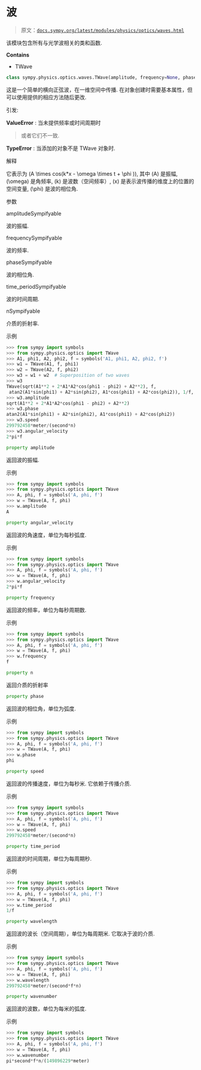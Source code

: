 # 波

> 原文：[`docs.sympy.org/latest/modules/physics/optics/waves.html`](https://docs.sympy.org/latest/modules/physics/optics/waves.html)

该模块包含所有与光学波相关的类和函数.

**Contains**

+   TWave

```py
class sympy.physics.optics.waves.TWave(amplitude, frequency=None, phase=0, time_period=None, n=n)
```

这是一个简单的横向正弦波，在一维空间中传播. 在对象创建时需要基本属性，但可以使用提供的相应方法随后更改.

引发:

**ValueError** : 当未提供频率或时间周期时

> 或者它们不一致.

**TypeError** : 当添加的对象不是 TWave 对象时.

解释

它表示为 \(A \times cos(k*x - \omega \times t + \phi )\), 其中 \(A\) 是振幅, \(\omega\) 是角频率, \(k\) 是波数（空间频率）, \(x\) 是表示波传播的维度上的位置的空间变量, \(\phi\) 是波的相位角.

参数

amplitudeSympifyable

波的振幅.

frequencySympifyable

波的频率.

phaseSympifyable

波的相位角.

time_periodSympifyable

波的时间周期.

nSympifyable

介质的折射率.

示例

```py
>>> from sympy import symbols
>>> from sympy.physics.optics import TWave
>>> A1, phi1, A2, phi2, f = symbols('A1, phi1, A2, phi2, f')
>>> w1 = TWave(A1, f, phi1)
>>> w2 = TWave(A2, f, phi2)
>>> w3 = w1 + w2  # Superposition of two waves
>>> w3
TWave(sqrt(A1**2 + 2*A1*A2*cos(phi1 - phi2) + A2**2), f,
 atan2(A1*sin(phi1) + A2*sin(phi2), A1*cos(phi1) + A2*cos(phi2)), 1/f, n)
>>> w3.amplitude
sqrt(A1**2 + 2*A1*A2*cos(phi1 - phi2) + A2**2)
>>> w3.phase
atan2(A1*sin(phi1) + A2*sin(phi2), A1*cos(phi1) + A2*cos(phi2))
>>> w3.speed
299792458*meter/(second*n)
>>> w3.angular_velocity
2*pi*f 
```

```py
property amplitude
```

返回波的振幅.

示例

```py
>>> from sympy import symbols
>>> from sympy.physics.optics import TWave
>>> A, phi, f = symbols('A, phi, f')
>>> w = TWave(A, f, phi)
>>> w.amplitude
A 
```

```py
property angular_velocity
```

返回波的角速度，单位为每秒弧度.

示例

```py
>>> from sympy import symbols
>>> from sympy.physics.optics import TWave
>>> A, phi, f = symbols('A, phi, f')
>>> w = TWave(A, f, phi)
>>> w.angular_velocity
2*pi*f 
```

```py
property frequency
```

返回波的频率，单位为每秒周期数.

示例

```py
>>> from sympy import symbols
>>> from sympy.physics.optics import TWave
>>> A, phi, f = symbols('A, phi, f')
>>> w = TWave(A, f, phi)
>>> w.frequency
f 
```

```py
property n
```

返回介质的折射率

```py
property phase
```

返回波的相位角，单位为弧度.

示例

```py
>>> from sympy import symbols
>>> from sympy.physics.optics import TWave
>>> A, phi, f = symbols('A, phi, f')
>>> w = TWave(A, f, phi)
>>> w.phase
phi 
```

```py
property speed
```

返回波的传播速度，单位为每秒米. 它依赖于传播介质.

示例

```py
>>> from sympy import symbols
>>> from sympy.physics.optics import TWave
>>> A, phi, f = symbols('A, phi, f')
>>> w = TWave(A, f, phi)
>>> w.speed
299792458*meter/(second*n) 
```

```py
property time_period
```

返回波的时间周期，单位为每周期秒.

示例

```py
>>> from sympy import symbols
>>> from sympy.physics.optics import TWave
>>> A, phi, f = symbols('A, phi, f')
>>> w = TWave(A, f, phi)
>>> w.time_period
1/f 
```

```py
property wavelength
```

返回波的波长（空间周期），单位为每周期米. 它取决于波的介质.

示例

```py
>>> from sympy import symbols
>>> from sympy.physics.optics import TWave
>>> A, phi, f = symbols('A, phi, f')
>>> w = TWave(A, f, phi)
>>> w.wavelength
299792458*meter/(second*f*n) 
```

```py
property wavenumber
```

返回波的波数，单位为每米的弧度.

示例

```py
>>> from sympy import symbols
>>> from sympy.physics.optics import TWave
>>> A, phi, f = symbols('A, phi, f')
>>> w = TWave(A, f, phi)
>>> w.wavenumber
pi*second*f*n/(149896229*meter) 
```
